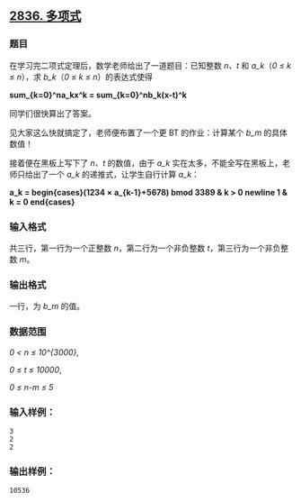 ## [2836. 多项式](https://www.acwing.com/problem/content/2838/)

### 题目

在学习完二项式定理后，数学老师给出了一道题目：已知整数 *n、t* 和 *a_k*（*0 ≤ k ≤ n*），求 *b_k*（*0 ≤ k ≤ n*）的表达式使得

**sum_{k=0}^na_kx^k = sum_{k=0}^nb_k(x-t)^k**

同学们很快算出了答案。

见大家这么快就搞定了，老师便布置了一个更 BT 的作业：计算某个 *b_m* 的具体数值！

接着便在黑板上写下了 *n、t* 的数值，由于 *a_k* 实在太多，不能全写在黑板上，老师只给出了一个 *a_k* 的递推式，让学生自行计算 *a_k*：

**a_k = begin{cases}(1234 × a_{k-1}+5678) bmod 3389 & k > 0 newline 1 & k = 0 end{cases}**

### 输入格式

共三行，第一行为一个正整数 *n*，第二行为一个非负整数 *t*，第三行为一个非负整数 *m*。

### 输出格式

一行，为 *b_m* 的值。

### 数据范围

*0 < n ≤ 10^{3000}*,

*0 ≤ t ≤ 10000*,

*0 ≤ n-m ≤ 5*

### 输入样例：

```
3
2
2
```

### 输出样例：

```
10536
```
